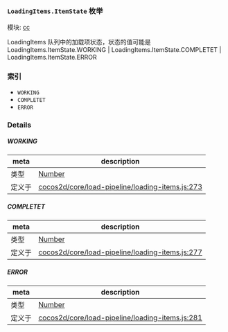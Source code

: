 ### `LoadingItems.ItemState` 枚举



模块: [cc](../modules/cc.md)


LoadingItems 队列中的加载项状态，状态的值可能是 LoadingItems.ItemState.WORKING | LoadingItems.ItemState.COMPLETET | LoadingItems.ItemState.ERROR


### 索引
  - `WORKING`
  - `COMPLETET`
  - `ERROR`

### Details


##### WORKING

> 

| meta | description |
|------|-------------|
| 类型 | <a href="https://developer.mozilla.org/en/JavaScript/Reference/Global_Objects/Number" class="crosslink external" target="_blank">Number</a> |
| 定义于 | [cocos2d/core/load-pipeline/loading-items.js:273](https://github.com/cocos-creator/engine/blob/94144e364133d0ac0b7b75fc548bfd85ef398b59/cocos2d/core/load-pipeline/loading-items.js#L273) |



##### COMPLETET

> 

| meta | description |
|------|-------------|
| 类型 | <a href="https://developer.mozilla.org/en/JavaScript/Reference/Global_Objects/Number" class="crosslink external" target="_blank">Number</a> |
| 定义于 | [cocos2d/core/load-pipeline/loading-items.js:277](https://github.com/cocos-creator/engine/blob/94144e364133d0ac0b7b75fc548bfd85ef398b59/cocos2d/core/load-pipeline/loading-items.js#L277) |



##### ERROR

> 

| meta | description |
|------|-------------|
| 类型 | <a href="https://developer.mozilla.org/en/JavaScript/Reference/Global_Objects/Number" class="crosslink external" target="_blank">Number</a> |
| 定义于 | [cocos2d/core/load-pipeline/loading-items.js:281](https://github.com/cocos-creator/engine/blob/94144e364133d0ac0b7b75fc548bfd85ef398b59/cocos2d/core/load-pipeline/loading-items.js#L281) |


